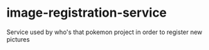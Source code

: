 # image-registration-service
Service used by who's that pokemon project in order to register new pictures 
